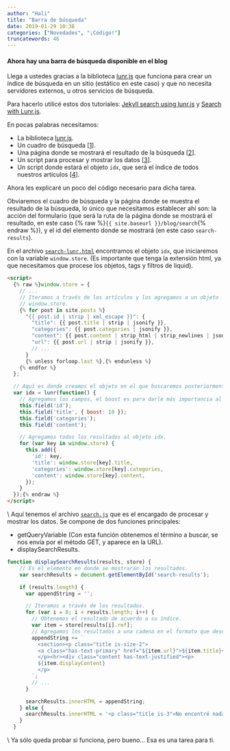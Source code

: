 ```yaml
---
author: "Hali"
title: "Barra de búsqueda"
date: 2019-01-29 10:38
categories: ["Novedades", "¡Código!"]
truncatewords: 46
---
```


#### Ahora hay una barra de búsqueda disponible en el blog

Llega a ustedes gracias a la biblioteca [lunr.js][1] que funciona para crear un
índice de búsqueda en un sitio (estático en este caso) y que no necesita
servidores externos, u otros servicios de búsqueda.

Para hacerlo utilicé estos dos tutoriales: [Jekyll search using lunr.js][2] y
[Search with Lunr.js][3].

En pocas palabras necesitamos:
- La biblioteca [lunr.js][1].
- Un cuadro de búsqueda \[[1][4]\].
- Una página donde se mostrará el resultado de la búsqueda \[[2][5]\].
- Un script para procesar y mostrar los datos \[[3][6]\].
- Un script donde estará el objeto `idx`, que será el índice de todos nuestros
  artículos \[[4][7]\].

Ahora les explicaré un poco del código necesario para dicha tarea.

Obviaremos el cuadro de búsqueda y la página donde se muestra el resultado de la
búsqueda, lo único que necesitamos establecer ahí son: la acción del formulario
(que será la ruta de la página donde se mostrará el resultado, en este caso
{% raw %}`{{ site.baseurl }}/blog/search`{% endraw %}), y el id del elemento
donde se mostrará (en este caso `search-results`).

En el archivo [`search-lunr.html`][7] encontramos el objeto `idx`, que
iniciaremos con la variable `window.store`. (Es importante que tenga la
extensión html, ya que necesitamos que procese los objetos, tags y filtros de
liquid).
```html
<script>
  {% raw %}window.store = {
    // ...
    // Iteramos a través de los artículos y los agregamos a un objeto
    // window.store.
    {% for post in site.posts %}
      "{{ post.id | strip | xml_escape }}": {
        "title": {{ post.title | strip | jsonify }},
        "categories": {{ post.categories | jsonify }},
        "content": {{ post.content | strip_html | strip_newlines | jsonify }},
        "url": {{ post.url | strip | jsonify }},
        // ...
      }
      {% unless forloop.last %},{% endunless %}
    {% endfor %}
  };

  // Aquí es donde creamos el objeto en el que buscaremos posteriormente.
  var idx = lunr(function() {
    // Agregamos los campos, el boost es para darle más importancia al título.
    this.field('id');
    this.field('title', { boost: 10 });
    this.field('categories');
    this.field('content');

    // Agregamos todos los resultados al objeto idx.
    for (var key in window.store) {
      this.add({
        'id': key,
        'title': window.store[key].title,
        'categories': window.store[key].categories,
        'content': window.store[key].content,
      });
    }
  });{% endraw %}
</script>
```
\\
Aquí tenemos el archivo [`search.js`][6] que es el encargado de procesar y
mostrar los datos. Se compone de dos funciones principales:
- getQueryVariable (Con esta función obtenemos el término a buscar, se nos envía
  por el método GET, y aparece en la URL).
- displaySearchResults.

```js
function displaySearchResults(results, store) {
    // Es el elemento en donde se mostrarán los resultados.
    var searchResults = document.getElementById('search-results');

    if (results.length) {
      var appendString = '';

      // Iteramos a través de los resultados.
      for (var i = 0; i < results.length; i++) {
        // Obtenemos el resultado de acuerdo a su índice.
        var item = store[results[i].ref];
        // Agregamos los resultados a una cadena en el formato que deseemos.
        appendString += `
          <section><p class="title is-size-2">
          <a class="has-text-primary" href="${item.url}">${item.title}</a>
          </p><hr><div class="content has-text-justified"><p>
          ${item.displayContent}
          </p>
        `;
        // ...
      }

      searchResults.innerHTML = appendString;
    } else {
      searchResults.innerHTML = '<p class="title is-3">No encontré nada :(</p>';
    }
  }
```
\\
Ya sólo queda probar si funciona, pero bueno... Esa es una tarea para ti.

[1]: https://lunrjs.com
[2]: https://learn.cloudcannon.com/jekyll/jekyll-search-using-lunr-js/
[3]: https://jekyllcodex.org/without-plugin/search-lunr/
[4]: https://github.com/halivert/halivert.github.io/blob/master/_includes/nav.html#L28-L47
[5]: https://github.com/halivert/halivert.github.io/blob/master/search.html
[6]: https://github.com/halivert/halivert.github.io/blob/master/js/search.js
[7]: https://github.com/halivert/halivert.github.io/blob/master/_includes/search-lunr.html

